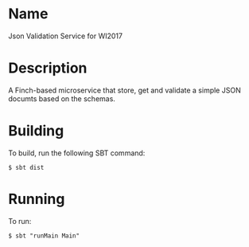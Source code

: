 Name
====

Json Validation Service for WI2017

Description
===========

A Finch-based microservice that store, get and validate a simple JSON documts based on the schemas.

Building
========

To build, run the following SBT command:

    $ sbt dist

Running
=======

To run:

    $ sbt "runMain Main"
